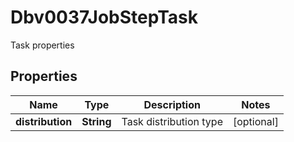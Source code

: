 

# Dbv0037JobStepTask

Task properties

## Properties

| Name | Type | Description | Notes |
|------------ | ------------- | ------------- | -------------|
|**distribution** | **String** | Task distribution type |  [optional] |



